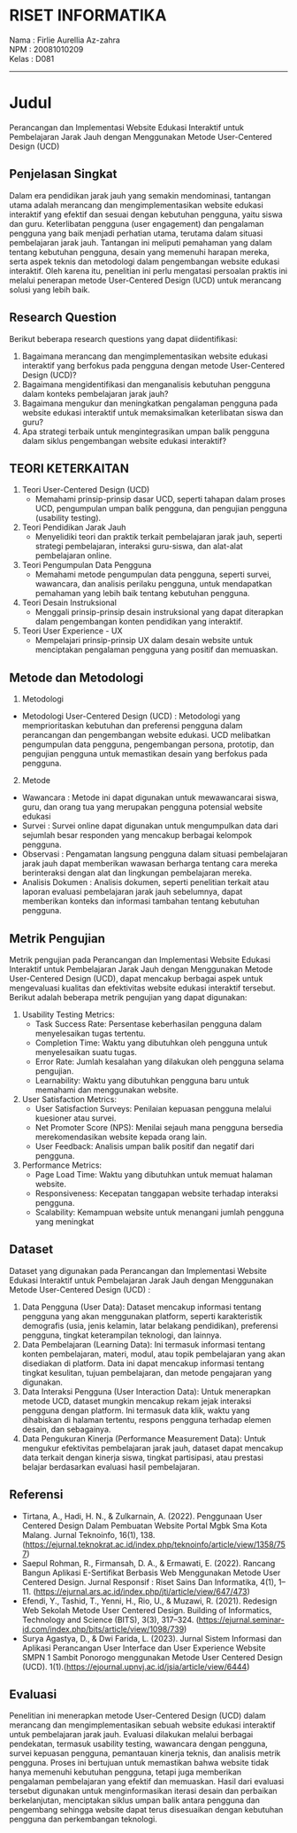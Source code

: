 # RISET INFORMATIKA

Nama  : Firlie Aurellia Az-zahra <br>
NPM   : 20081010209 <br>
Kelas : D081 <hr>


# Judul
Perancangan dan Implementasi Website Edukasi Interaktif untuk Pembelajaran Jarak Jauh dengan Menggunakan Metode User-Centered Design (UCD)

## Penjelasan Singkat
Dalam era pendidikan jarak jauh yang semakin mendominasi, tantangan utama adalah merancang dan mengimplementasikan website edukasi interaktif yang efektif dan sesuai dengan kebutuhan pengguna, yaitu siswa dan guru. Keterlibatan pengguna (user engagement) dan pengalaman pengguna yang baik menjadi perhatian utama, terutama dalam situasi pembelajaran jarak jauh. Tantangan ini meliputi pemahaman yang dalam tentang kebutuhan pengguna, desain yang memenuhi harapan mereka, serta aspek teknis dan metodologi dalam pengembangan website edukasi interaktif. Oleh karena itu, penelitian ini perlu mengatasi persoalan praktis ini melalui penerapan metode User-Centered Design (UCD) untuk merancang solusi yang lebih baik.

## Research Question
Berikut beberapa research questions yang dapat diidentifikasi:

1. Bagaimana merancang dan mengimplementasikan website edukasi interaktif yang berfokus pada pengguna dengan metode User-Centered Design (UCD)?
2. Bagaimana mengidentifikasi dan menganalisis kebutuhan pengguna dalam konteks pembelajaran jarak jauh?
3. Bagaimana mengukur dan meningkatkan pengalaman pengguna pada website edukasi interaktif untuk memaksimalkan keterlibatan siswa dan guru?
4. Apa strategi terbaik untuk mengintegrasikan umpan balik pengguna dalam siklus pengembangan website edukasi interaktif?

## TEORI KETERKAITAN
1. Teori User-Centered Design (UCD)
   * Memahami prinsip-prinsip dasar UCD, seperti tahapan dalam proses UCD, pengumpulan umpan balik pengguna, dan pengujian pengguna (usability testing).
2. Teori Pendidikan Jarak Jauh
   * Menyelidiki teori dan praktik terkait pembelajaran jarak jauh, seperti strategi pembelajaran, interaksi guru-siswa, dan alat-alat pembelajaran online.
3. Teori Pengumpulan Data Pengguna
   * Memahami metode pengumpulan data pengguna, seperti survei, wawancara, dan analisis perilaku pengguna, untuk mendapatkan pemahaman yang lebih baik tentang kebutuhan pengguna.
4. Teori Desain Instruksional
   * Menggali prinsip-prinsip desain instruksional yang dapat diterapkan dalam pengembangan konten pendidikan yang interaktif.
5. Teori User Experience - UX
   * Mempelajari prinsip-prinsip UX dalam desain website untuk menciptakan pengalaman pengguna yang positif dan memuaskan. 

## Metode dan Metodologi
1. Metodologi
- Metodologi User-Centered Design (UCD) : Metodologi yang memprioritaskan kebutuhan dan preferensi pengguna dalam perancangan dan pengembangan website edukasi. UCD melibatkan pengumpulan data pengguna, pengembangan persona, prototip, dan pengujian pengguna untuk memastikan desain yang berfokus pada pengguna.

2. Metode
- Wawancara : Metode ini dapat digunakan untuk mewawancarai siswa, guru, dan orang tua yang merupakan pengguna potensial website edukasi
- Survei : Survei online dapat digunakan untuk mengumpulkan data dari sejumlah besar responden yang mencakup berbagai kelompok pengguna.
- Observasi : Pengamatan langsung pengguna dalam situasi pembelajaran jarak jauh dapat memberikan wawasan berharga tentang cara mereka berinteraksi dengan alat dan lingkungan pembelajaran mereka.
- Analisis Dokumen : Analisis dokumen, seperti penelitian terkait atau laporan evaluasi pembelajaran jarak jauh sebelumnya, dapat memberikan konteks dan informasi tambahan tentang kebutuhan pengguna.

## Metrik Pengujian
Metrik pengujian pada Perancangan dan Implementasi Website Edukasi Interaktif untuk Pembelajaran Jarak Jauh dengan Menggunakan Metode User-Centered Design (UCD), dapat mencakup berbagai aspek untuk mengevaluasi kualitas dan efektivitas website edukasi interaktif tersebut. Berikut adalah beberapa metrik pengujian yang dapat digunakan:

1. Usability Testing Metrics:
   - Task Success Rate: Persentase keberhasilan pengguna dalam menyelesaikan tugas tertentu.
   - Completion Time: Waktu yang dibutuhkan oleh pengguna untuk menyelesaikan suatu tugas.
   - Error Rate: Jumlah kesalahan yang dilakukan oleh pengguna selama pengujian.
   - Learnability: Waktu yang dibutuhkan pengguna baru untuk memahami dan menggunakan website.
2. User Satisfaction Metrics:
   - User Satisfaction Surveys: Penilaian kepuasan pengguna melalui kuesioner atau survei.
   - Net Promoter Score (NPS): Menilai sejauh mana pengguna bersedia merekomendasikan website kepada orang lain.
   - User Feedback: Analisis umpan balik positif dan negatif dari pengguna.
3. Performance Metrics:
   - Page Load Time: Waktu yang dibutuhkan untuk memuat halaman website.
   - Responsiveness: Kecepatan tanggapan website terhadap interaksi pengguna.
   - Scalability: Kemampuan website untuk menangani jumlah pengguna yang meningkat

## Dataset
Dataset yang digunakan pada Perancangan dan Implementasi Website Edukasi Interaktif untuk Pembelajaran Jarak Jauh dengan Menggunakan Metode User-Centered Design (UCD) :
1. Data Pengguna (User Data): Dataset mencakup informasi tentang pengguna yang akan menggunakan platform, seperti karakteristik demografis (usia, jenis kelamin, latar belakang pendidikan), preferensi pengguna, tingkat keterampilan teknologi, dan lainnya.
2. Data Pembelajaran (Learning Data): Ini termasuk informasi tentang konten pembelajaran, materi, modul, atau topik pembelajaran yang akan disediakan di platform. Data ini dapat mencakup informasi tentang tingkat kesulitan, tujuan pembelajaran, dan metode pengajaran yang digunakan.
3. Data Interaksi Pengguna (User Interaction Data): Untuk menerapkan metode UCD, dataset mungkin mencakup rekam jejak interaksi pengguna dengan platform. Ini termasuk data klik, waktu yang dihabiskan di halaman tertentu, respons pengguna terhadap elemen desain, dan sebagainya.
4. Data Pengukuran Kinerja (Performance Measurement Data): Untuk mengukur efektivitas pembelajaran jarak jauh, dataset dapat mencakup data terkait dengan kinerja siswa, tingkat partisipasi, atau prestasi belajar berdasarkan evaluasi hasil pembelajaran.

## Referensi
- Tirtana, A., Hadi, H. N., & Zulkarnain, A. (2022). Penggunaan User Centered Design Dalam Pembuatan Website Portal Mgbk Sma Kota Malang. Jurnal Teknoinfo, 16(1), 138. (https://ejurnal.teknokrat.ac.id/index.php/teknoinfo/article/view/1358/757)
- Saepul Rohman, R., Firmansah, D. A., & Ermawati, E. (2022). Rancang Bangun Aplikasi E-Sertifikat Berbasis Web Menggunakan Metode User Centered Design. Jurnal Responsif : Riset Sains Dan Informatika, 4(1), 1–11. (https://ejurnal.ars.ac.id/index.php/jti/article/view/647/473)
- Efendi, Y., Tashid, T., Yenni, H., Rio, U., & Muzawi, R. (2021). Redesign Web Sekolah Metode User Centered Design. Building of Informatics, Technology and Science (BITS), 3(3), 317–324. (https://ejurnal.seminar-id.com/index.php/bits/article/view/1098/739)
- Surya Agastya, D., & Dwi Farida, L. (2023). Jurnal Sistem Informasi dan Aplikasi Perancangan User Interface dan User Experience Website SMPN 1 Sambit Ponorogo menggunakan Metode User Centered Design (UCD). 1(1).(https://ejournal.upnvj.ac.id/jsia/article/view/6444)

## Evaluasi
Penelitian ini menerapkan metode User-Centered Design (UCD) dalam merancang dan mengimplementasikan sebuah website edukasi interaktif untuk pembelajaran jarak jauh. Evaluasi dilakukan melalui berbagai pendekatan, termasuk usability testing, wawancara dengan pengguna, survei kepuasan pengguna, pemantauan kinerja teknis, dan analisis metrik pengguna. Proses ini bertujuan untuk memastikan bahwa website tidak hanya memenuhi kebutuhan pengguna, tetapi juga memberikan pengalaman pembelajaran yang efektif dan memuaskan. Hasil dari evaluasi tersebut digunakan untuk menginformasikan iterasi desain dan perbaikan berkelanjutan, menciptakan siklus umpan balik antara pengguna dan pengembang sehingga website dapat terus disesuaikan dengan kebutuhan pengguna dan perkembangan teknologi.
